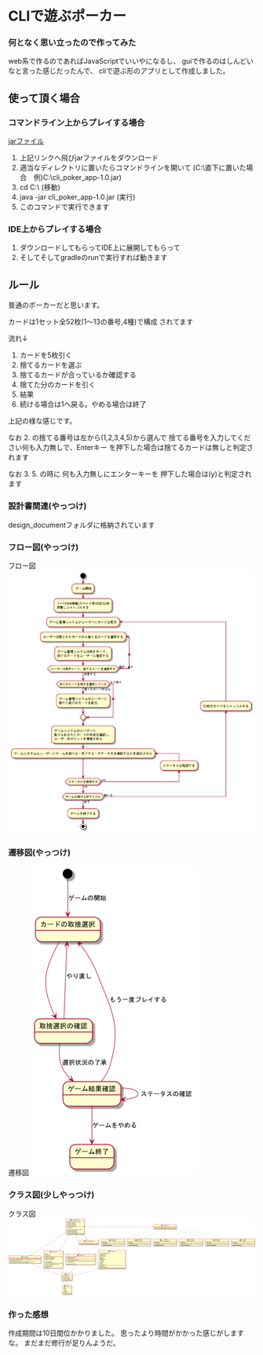 # CLIで遊ぶポーカー

### 何となく思い立ったので作ってみた
web系で作るのであればJavaScriptでいいやになるし、
guiで作るのはしんどいなと言った感じだったんで、
cliで遊ぶ形のアプリとして作成しました。

## 使って頂く場合
### コマンドライン上からプレイする場合
[jarファイル](https://github.com/yasusi-1234/cli_poker_app/blob/master/build/libs/cli_poker_app-1.0.jar)

1. 上記リンクへ飛びjarファイルをダウンロード
2. 適当なディレクトリに置いたらコマンドラインを開いて
   (C:\直下に置いた場合　例)C:\cli_poker_app-1.0.jar)
3. cd C:\  (移動)
4. java -jar cli_poker_app-1.0.jar (実行)
5. このコマンドで実行できます

### IDE上からプレイする場合
1. ダウンロードしてもらってIDE上に展開してもらって
2. そしてそしてgradleのrunで実行すれば動きます

## ルール
普通のポーカーだと思います。

カードは1セット全52枚(1～13の番号,4種)で構成
されてます

流れ↓

1. カードを5枚引く
2. 捨てるカードを選ぶ
3. 捨てるカードが合っているか確認する
4. 捨てた分のカードを引く
5. 結果
6. 続ける場合は1へ戻る。やめる場合は終了

上記の様な感じです。

なお 2. の捨てる番号は左から(1,2,3,4,5)から選んで
捨てる番号を入力してください何も入力無しで、Enterキー
を押下した場合は捨てるカードは無しと判定されます

なお 3. 5. の時に 何も入力無しにエンターキーを
押下した場合は(y)と判定されます

### 設計書関連(やっつけ)
design_documentフォルダに格納されています

### フロー図(やっつけ)
フロー図 ![poker_activity.png](uml/poker_activity.png)
### 遷移図(やっつけ)
遷移図 ![poker_state.png](uml/poker_state.png)
### クラス図(少しやっつけ)
クラス図 ![poker_class.png](uml/poker_class.png)

### 作った感想
作成期間は10日間位かかりました。
思ったより時間がかかった感じがしますな。
まだまだ修行が足りんようだ。